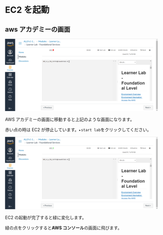 # EC2 を起動

## aws アカデミーの画面

![](../../assets/images/ec2_start2.png)

AWS アカデミーの画面に移動すると上記のような画面になります。

赤い点の時は EC2 が停止しています。`▸start lab`をクリックしてください。

![](../../assets/images/ec2_start.png)

EC2 の起動が完了すると緑に変化します。

緑の点をクリックすると**AWS コンソール**の画面に飛びます。
